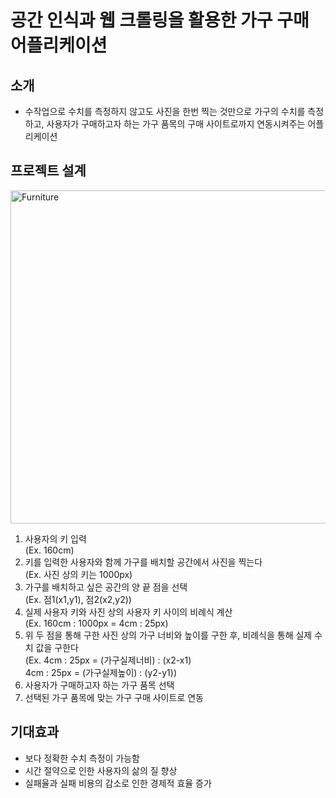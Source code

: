 # 공간 인식과 웹 크롤링을 활용한 가구 구매 어플리케이션
## 소개
- 수작업으로 수치를 측정하지 않고도 사진을 한번 찍는 것만으로 가구의 수치를 측정하고, 사용자가 구매하고자 하는 가구 품목의 구매 사이트로까지 연동시켜주는 어플리케이션



## 프로젝트 설계
<div>
<img width="533" alt="Furniture" src="https://user-images.githubusercontent.com/53486320/92306077-89f0a000-efc7-11ea-8005-a96a9d67f200.png">
</div>

1. 사용자의 키 입력  
(Ex. 160cm)  
2. 키를 입력한 사용자와 함께 가구를 배치할 공간에서 사진을 찍는다  
(Ex. 사진 상의 키는 1000px)  
3. 가구를 배치하고 싶은 공간의 양 끝 점을 선택  
(Ex. 점1(x1,y1), 점2(x2,y2))  
4. 실제 사용자 키와 사진 상의 사용자 키 사이의 비례식 계산  
(Ex. 160cm : 1000px = 4cm : 25px)  
5. 위 두 점을 통해 구한 사진 상의 가구 너비와 높이를 구한 후, 비례식을 통해 실제 수치 값을 구한다  
(Ex. 4cm : 25px = (가구실제너비) : (x2-x1)  
     4cm : 25px = (가구실제높이) : (y2-y1))  
6. 사용자가 구매하고자 하는 가구 품목 선택  
7. 선택된 가구 품목에 맞는 가구 구매 사이트로 연동  



## 기대효과
- 보다 정확한 수치 측정이 가능함
- 시간 절약으로 인한 사용자의 삶의 질 향상
- 실패율과 실패 비용의 감소로 인한 경제적 효율 증가
